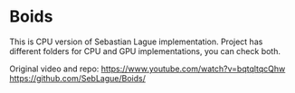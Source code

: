 # Boids

This is CPU version of Sebastian Lague implementation.
Project has different folders for CPU and GPU implementations, you can check both.

Original video and repo:
https://www.youtube.com/watch?v=bqtqltqcQhw
https://github.com/SebLague/Boids/
